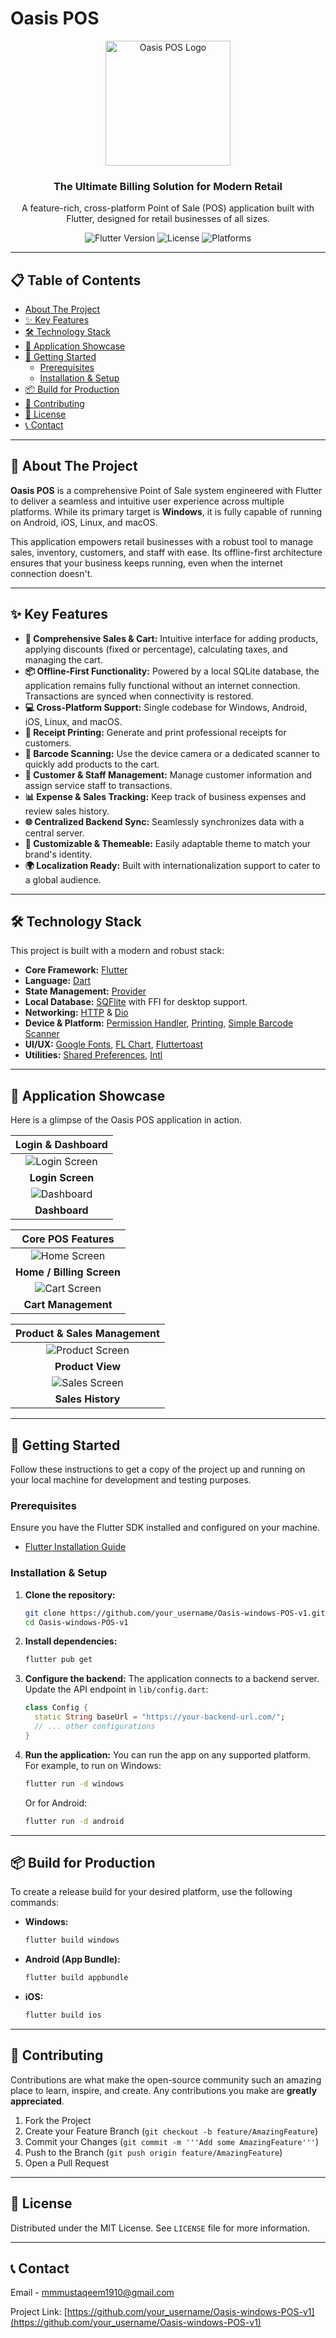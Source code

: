 # Oasis POS

<div align="center">
  <img src="assets/images/oasis_pos_logo_.1-1.png" alt="Oasis POS Logo" width="200"/>
</div>

<h3 align="center">The Ultimate Billing Solution for Modern Retail</h3>

<p align="center">
  A feature-rich, cross-platform Point of Sale (POS) application built with Flutter, designed for retail businesses of all sizes.
</p>

<p align="center">
  <img src="https://img.shields.io/badge/Flutter-3.x-blue.svg" alt="Flutter Version">
  <img src="https://img.shields.io/badge/License-MIT-green.svg" alt="License">
  <img src="https://img.shields.io/badge/platform-Windows%20%7C%20Android%20%7C%20iOS%20%7C%20Linux%20%7C%20macOS-lightgrey.svg" alt="Platforms">
</p>

---

## 📋 Table of Contents

- [About The Project](#-about-the-project)
- [✨ Key Features](#-key-features)
- [🛠️ Technology Stack](#-technology-stack)
- [📸 Application Showcase](#-application-showcase)
- [🚀 Getting Started](#-getting-started)
  - [Prerequisites](#prerequisites)
  - [Installation & Setup](#installation--setup)
- [📦 Build for Production](#-build-for-production)
- [🤝 Contributing](#-contributing)
- [📄 License](#-license)
- [📞 Contact](#-contact)

---

## 📖 About The Project

**Oasis POS** is a comprehensive Point of Sale system engineered with Flutter to deliver a seamless and intuitive user experience across multiple platforms. While its primary target is **Windows**, it is fully capable of running on Android, iOS, Linux, and macOS.

This application empowers retail businesses with a robust tool to manage sales, inventory, customers, and staff with ease. Its offline-first architecture ensures that your business keeps running, even when the internet connection doesn't.

---

## ✨ Key Features

- **🛒 Comprehensive Sales & Cart:** Intuitive interface for adding products, applying discounts (fixed or percentage), calculating taxes, and managing the cart.
- **📦 Offline-First Functionality:** Powered by a local SQLite database, the application remains fully functional without an internet connection. Transactions are synced when connectivity is restored.
- **💻 Cross-Platform Support:** Single codebase for Windows, Android, iOS, Linux, and macOS.
- **📠 Receipt Printing:** Generate and print professional receipts for customers.
- **🔳 Barcode Scanning:** Use the device camera or a dedicated scanner to quickly add products to the cart.
- **👥 Customer & Staff Management:** Manage customer information and assign service staff to transactions.
- **📊 Expense & Sales Tracking:** Keep track of business expenses and review sales history.
- **🌐 Centralized Backend Sync:** Seamlessly synchronizes data with a central server.
- **🎨 Customizable & Themeable:** Easily adaptable theme to match your brand's identity.
- **🌍 Localization Ready:** Built with internationalization support to cater to a global audience.

---

## 🛠️ Technology Stack

This project is built with a modern and robust stack:

- **Core Framework:** [Flutter](https://flutter.dev/)
- **Language:** [Dart](https://dart.dev/)
- **State Management:** [Provider](https://pub.dev/packages/provider)
- **Local Database:** [SQFlite](https://pub.dev/packages/sqflite) with FFI for desktop support.
- **Networking:** [HTTP](https://pub.dev/packages/http) & [Dio](https://pub.dev/packages/dio)
- **Device & Platform:** [Permission Handler](https://pub.dev/packages/permission_handler), [Printing](https://pub.dev/packages/printing), [Simple Barcode Scanner](https://pub.dev/packages/simple_barcode_scanner)
- **UI/UX:** [Google Fonts](https://pub.dev/packages/google_fonts), [FL Chart](https://pub.dev/packages/fl_chart), [Fluttertoast](https://pub.dev/packages/fluttertoast)
- **Utilities:** [Shared Preferences](https://pub.dev/packages/shared_preferences), [Intl](https://pub.dev/packages/intl)

---

## 📸 Application Showcase

Here is a glimpse of the Oasis POS application in action.

|              Login & Dashboard               |
| :------------------------------------------: |
| ![Login Screen](assets/images/LoignPage.jpg) |
|               **Login Screen**               |
|  ![Dashboard](assets/images/DashBoard.png)   |
|                **Dashboard**                 |

|           Core POS Features            |
| :------------------------------------: |
| ![Home Screen](assets/images/Home.png) |
|       **Home / Billing Screen**        |
| ![Cart Screen](assets/images/cart.png) |
|          **Cart Management**           |

|          Product & Sales Management          |
| :------------------------------------------: |
| ![Product Screen](assets/images/Product.png) |
|               **Product View**               |
|   ![Sales Screen](assets/images/sales.png)   |
|              **Sales History**               |

---

## 🚀 Getting Started

Follow these instructions to get a copy of the project up and running on your local machine for development and testing purposes.

### Prerequisites

Ensure you have the Flutter SDK installed and configured on your machine.

- [Flutter Installation Guide](https://flutter.dev/docs/get-started/install)

### Installation & Setup

1.  **Clone the repository:**

    ```sh
    git clone https://github.com/your_username/Oasis-windows-POS-v1.git
    cd Oasis-windows-POS-v1
    ```

2.  **Install dependencies:**

    ```sh
    flutter pub get
    ```

3.  **Configure the backend:**
    The application connects to a backend server. Update the API endpoint in `lib/config.dart`:

    ```dart
    class Config {
      static String baseUrl = "https://your-backend-url.com/";
      // ... other configurations
    }
    ```

4.  **Run the application:**
    You can run the app on any supported platform. For example, to run on Windows:
    ```sh
    flutter run -d windows
    ```
    Or for Android:
    ```sh
    flutter run -d android
    ```

---

## 📦 Build for Production

To create a release build for your desired platform, use the following commands:

- **Windows:**

  ```sh
  flutter build windows
  ```

- **Android (App Bundle):**

  ```sh
  flutter build appbundle
  ```

- **iOS:**
  ```sh
  flutter build ios
  ```

---

## 🤝 Contributing

Contributions are what make the open-source community such an amazing place to learn, inspire, and create. Any contributions you make are **greatly appreciated**.

1.  Fork the Project
2.  Create your Feature Branch (`git checkout -b feature/AmazingFeature`)
3.  Commit your Changes (`git commit -m '''Add some AmazingFeature'''`)
4.  Push to the Branch (`git push origin feature/AmazingFeature`)
5.  Open a Pull Request

---

## 📄 License

Distributed under the MIT License. See `LICENSE` file for more information.

---

## 📞 Contact

Email - mmmustaqeem1910@gmail.com

Project Link: [https://github.com/your_username/Oasis-windows-POS-v1](https://github.com/your_username/Oasis-windows-POS-v1)
